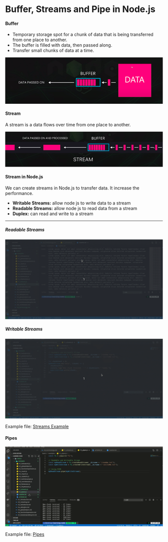 # Buffer, Streams and Pipe in Node.js

#### Buffer
- Temporary storage spot for a chunk of data that is being transferred from one place to another.
- The buffer is filled with data, then passed along.
- Transfer small chunks of data at a time. 

![Buffer](../screenshots/buffer.png)

#### Stream
A stream is a data flows over time from one place to another. 

![Stream](../screenshots/stream.png)

#### Stream in Node.js
We can create streams in Node.js to transfer data. It increase the performance.

- **Writable Streams:** allow node js to write data to a stream
- **Readable Streams:** allow node js to read data from a stream
- **Duplex:** can read and write to a stream
___
##### Readable Streams
![Readable Streams](../screenshots/readableStream.gif)

##### Writable Streams
![Writeable Streams](../screenshots/writeableStream.gif)

Example file: [Streams Example](./examples/11_streams.js)

#### Pipes
![Pipes](../screenshots/pipes.gif)

Example file: [Pipes](./examples/12_pipes.js)
